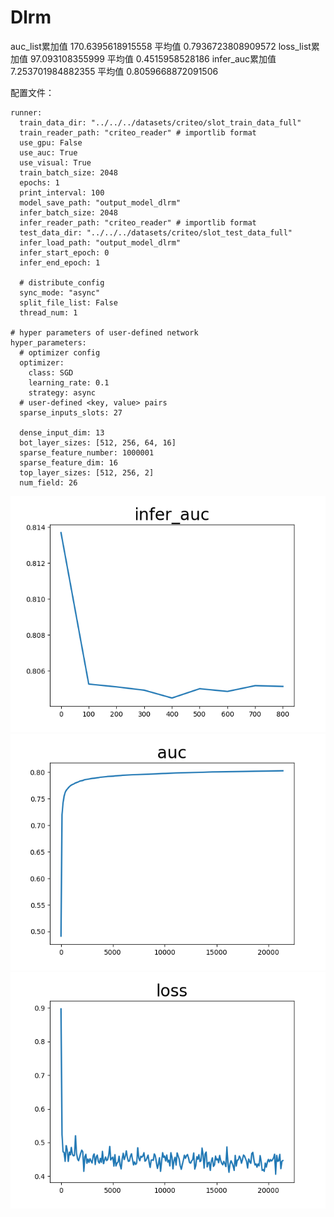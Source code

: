 # Dlrm

auc_list累加值 170.6395618915558 平均值 0.7936723808909572
loss_list累加值 97.093108355999 平均值 0.4515958528186
infer_auc累加值 7.253701984882355 平均值 0.8059668872091506

配置文件：

```
runner:
  train_data_dir: "../../../datasets/criteo/slot_train_data_full"
  train_reader_path: "criteo_reader" # importlib format
  use_gpu: False
  use_auc: True
  use_visual: True
  train_batch_size: 2048
  epochs: 1
  print_interval: 100
  model_save_path: "output_model_dlrm"
  infer_batch_size: 2048
  infer_reader_path: "criteo_reader" # importlib format
  test_data_dir: "../../../datasets/criteo/slot_test_data_full"
  infer_load_path: "output_model_dlrm"
  infer_start_epoch: 0
  infer_end_epoch: 1

  # distribute_config
  sync_mode: "async"
  split_file_list: False
  thread_num: 1

# hyper parameters of user-defined network
hyper_parameters:
  # optimizer config
  optimizer:
    class: SGD
    learning_rate: 0.1
    strategy: async
  # user-defined <key, value> pairs
  sparse_inputs_slots: 27

  dense_input_dim: 13
  bot_layer_sizes: [512, 256, 64, 16]
  sparse_feature_number: 1000001
  sparse_feature_dim: 16
  top_layer_sizes: [512, 256, 2]
  num_field: 26
```
<center><img src='./infer-auc.png' width=600></center>
<center><img src='./train-auc.png' width=600></center>
<center><img src='./train-loss.png' width=600></center>